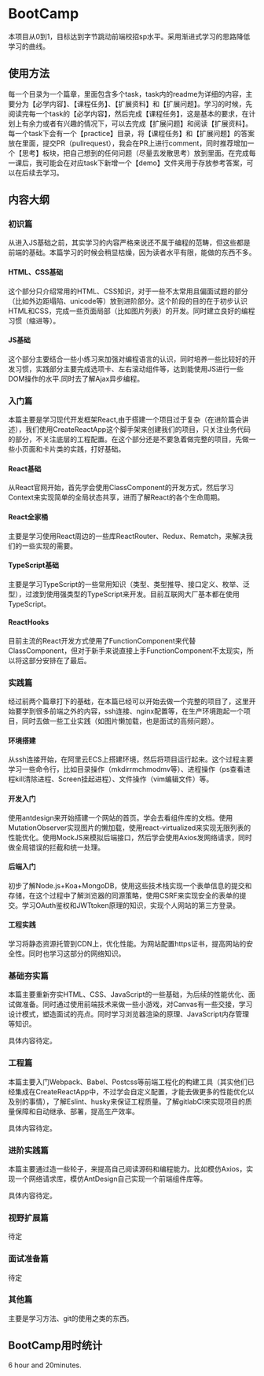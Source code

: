 # BootCamp

本项目从0到1，目标达到字节跳动前端校招sp水平。采用渐进式学习的思路降低学习的曲线。

## 使用方法

每一个目录为一个篇章，里面包含多个task，task内的readme为详细的内容，主要分为【必学内容】、【课程任务】、【扩展资料】和【扩展问题】。学习的时候，先阅读完每一个task的【必学内容】，然后完成【课程任务】，这是基本的要求，在计划上有余力或者有兴趣的情况下，可以去完成【扩展问题】和阅读【扩展资料】。每一个task下会有一个【practice】目录，将【课程任务】和【扩展问题】的答案放在里面，提交PR（pullrequest），我会在PR上进行comment，同时推荐增加一个【思考】板块，把自己想到的任何问题（尽量去发散思考）放到里面。在完成每一课后，我可能会在对应task下新增一个【demo】文件夹用于存放参考答案，可以在后续去学习。

## 内容大纲

### 初识篇

从进入JS基础之前，其实学习的内容严格来说还不属于编程的范畴，但这些都是前端的基础。本篇学习的时候会稍显枯燥，因为读者水平有限，能做的东西不多。

#### HTML、CSS基础

这个部分只介绍常用的HTML、CSS知识，对于一些不太常用且偏面试题的部分（比如外边距塌陷、unicode等）放到进阶部分。这个阶段的目的在于初步认识HTML和CSS，完成一些页面局部（比如图片列表）的开发。同时建立良好的编程习惯（缩进等）。

#### JS基础

这个部分主要结合一些小练习来加强对编程语言的认识，同时培养一些比较好的开发习惯，实践部分主要完成选项卡、左右滚动组件等，达到能使用JS进行一些DOM操作的水平.同时去了解Ajax异步编程。

### 入门篇

本篇主要是学习现代开发框架React,由于搭建一个项目过于复杂（在进阶篇会讲述），我们使用CreateReactApp这个脚手架来创建我们的项目，只关注业务代码的部分，不关注底层的工程配置。在这个部分还是不要急着做完整的项目，先做一些小页面和卡片类的实践，打好基础。

#### React基础

从React官网开始，首先学会使用ClassComponent的开发方式，然后学习Context来实现简单的全局状态共享，进而了解React的各个生命周期。

#### React全家桶

主要是学习使用React周边的一些库ReactRouter、Redux、Rematch，来解决我们的一些实现的需要。

#### TypeScript基础

主要是学习TypeScript的一些常用知识（类型、类型推导、接口定义、枚举、泛型），过渡到使用强类型的TypeScript来开发。目前互联网大厂基本都在使用TypeScript。

#### ReactHooks

目前主流的React开发方式使用了FunctionComponent来代替ClassComponent，但对于新手来说直接上手FunctionComponent不太现实，所以将这部分安排在了最后。

### 实践篇

经过前两个篇章打下的基础，在本篇已经可以开始去做一个完整的项目了，这里开始要学到很多前端之外的内容，ssh连接、nginx配置等，在生产环境跑起一个项目，同时去做一些工业实践（如图片懒加载，也是面试的高频问题）。

#### 环境搭建

从ssh连接开始，在阿里云ECS上搭建环境，然后将项目运行起来。这个过程主要学习一些命令行，比如目录操作（mkdirrmchmodmv等）、进程操作（ps查看进程kill清除进程、Screen挂起进程）、文件操作（vim编辑文件）等。

#### 开发入门

使用antdesign来开始搭建一个网站的首页。学会去看组件库的文档。使用MutationObserver实现图片的懒加载，使用react-virtualized来实现无限列表的性能优化。使用MockJS来模拟后端接口，然后学会使用Axios发网络请求，同时做全局错误的拦截和统一处理。

#### 后端入门

初步了解Node.js+Koa+MongoDB，使用这些技术栈实现一个表单信息的提交和存储，在这个过程中了解浏览器的同源策略，使用CSRF来实现安全的表单的提交。学习OAuth鉴权和JWTtoken原理的知识，实现个人网站的第三方登录。

#### 工程实践

学习将静态资源托管到CDN上，优化性能。为网站配置https证书，提高网站的安全性。同时也学习这部分的网络知识。

### 基础夯实篇

本篇主要重新夯实HTML、CSS、JavaScript的一些基础，为后续的性能优化、面试做准备。同时通过使用前端技术来做一些小游戏，对Canvas有一些交接，学习设计模式，塑造面试的亮点。同时学习浏览器渲染的原理、JavaScript内存管理等知识。

具体内容待定。

### 工程篇

本篇主要入门Webpack、Babel、Postcss等前端工程化的构建工具（其实他们已经集成在CreateReactApp中，不过学会自定义配置，才能去做更多的性能优化以及别的事情），了解Eslint、husky来保证工程质量。了解gitlabCI来实现项目的质量保障和自动继承、部署，提高生产效率。

具体内容待定。

### 进阶实践篇

本篇主要通过造一些轮子，来提高自己阅读源码和编程能力。比如模仿Axios，实现一个网络请求库，模仿AntDesign自己实现一个前端组件库等。

具体内容待定。

### 视野扩展篇

待定

### 面试准备篇

待定

### 其他篇

主要是学习方法、git的使用之类的东西。

## BootCamp用时统计

6 hour and 20minutes.